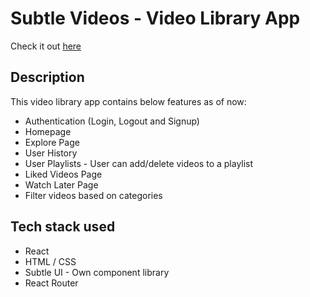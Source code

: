 # Subtle Videos - Video Library App

Check it out [here](https://subtle-videos.netlify.app/)


## Description

This video library app contains below features as of now:

* Authentication (Login, Logout and Signup)
* Homepage
* Explore Page
* User History
* User Playlists - User can add/delete videos to a playlist
* Liked Videos Page
* Watch Later Page
* Filter videos based on categories


## Tech stack used

* React
* HTML / CSS
* Subtle UI - Own component library
* React Router
